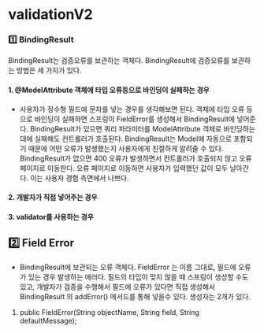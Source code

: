 # validationV2

### 1️⃣ BindingResult
BindingResult는 검증오류를 보관하는 객체다. BindingResult에 검증오류를 보관하는 방법은 세 가지가 있다.

#### 1. @ModelAttribute 객체에 타입 오류등으로 바인딩이 실패하는 경우
- 사용자가 정수형 필드에 문자를 넣는 경우를 생각해보면 된다. 객체에 타입 오류 등으로 바인딩이 실패하면 스프링이 FieldError를 생성해서 BindingResult에 넣어준다. BindingResult가 있으면 쿼리 파라미터를 ModelAttribute 객체로 바인딩하는데에 실패해도 컨트롤러가 호출된다. BindingResult는 Model에 자동으로 포함되기 때문에 어떤 오류가 발생했는지 사용자에게 친절하게 알려줄 수 있다. BindingResult가 없으면 400 오류가 발생하면서 컨트롤러가 호출되지 않고 오류 페이지로 이동한다. 오류 페이지로 이동하면 사용자가 입력했던 값이 모두 날아간다. 이는 사용자 경험 측면에서 나쁘다.

#### 2. 개발자가 직접 넣어주는 경우
#### 3. validator를 사용하는 경우

## 2️⃣ Field Error
- BindingResult에 보관되는 오류 객체다. FieldError 는 이름 그대로, 필드에 오류가 있는 경우 발생하는 에러다. 필드의 타입이 맞지 않을 때 스프링이 생성할 수도 있고, 개발자가 검증을 수행해서 필드에 오류가 있다면 직접 생성해서 BindingResult 의 addError() 메서드를 통해 넣을수 있다. 생성자는 2개가 있다.

1. public FieldError(String objectName, String field, String defaultMessage);
